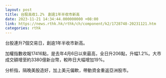 ```yaml
---
layout: post
title: 台股高收1.2%　創逾1年半收市新高
date: 2023-11-21 14:34:44.000000000 +08:00
link: https://news.rthk.hk/rthk/ch/component/k2/1728748-20231121.htm
categories: rthk
---
```


台股連升7個交易日，創逾1年半收市新高。

加權指數收報17416點，是去年4月6日以來最高，全日升206點，升幅1.2%。大市成交額增至約3380億新台幣，較昨日大幅增加19%。

分析指，隔晚美股造好，加上美元偏軟，帶動資金重返亞洲股市。
